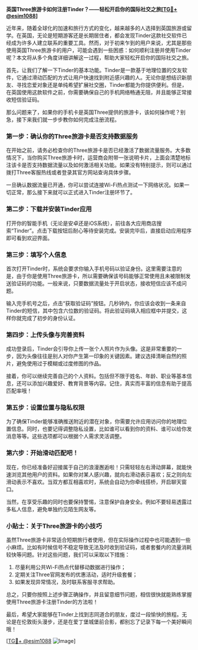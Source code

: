**英国Three旅游卡如何注册Tinder？——轻松开启你的国际社交之旅[[TG💪+ @esim1088](https://t.me/s/esim1088)]**

近年来，随着全球化的加速和旅行方式的变化，越来越多的人选择到英国旅游或留学。在英国，无论是短期游客还是长期居住者，都会发现Tinder这款社交软件已经成为许多人建立联系的重要工具。然而，对于初来乍到的用户来说，尤其是那些使用英国Three旅游卡的用户，可能会遇到一些困惑：如何顺利注册并使用Tinder呢？本文将从多个角度详细讲解这一过程，帮助大家轻松开启你的国际社交之旅。

首先，让我们了解一下Tinder的基本功能。Tinder是一款基于地理位置的交友软件，它通过滑动匹配的方式让用户快速找到附近感兴趣的人。无论你是想结识新朋友、寻找恋爱对象还是单纯希望扩展社交圈，Tinder都能为你提供便利。但是，在英国使用这款软件之前，你需要确保自己的手机网络畅通无阻，并且能够正常接收短信验证码。

那么问题来了，如果你的手机卡是英国Three提供的旅游卡，该如何操作呢？别急，接下来我们就一步步教你如何完成注册流程。

### **第一步：确认你的Three旅游卡是否支持数据服务**
在开始之前，请务必检查你的Three旅游卡是否已经激活了数据流量服务。大多数情况下，当你购买Three旅游卡时，运营商会附带一张说明卡片，上面会清楚地标注该卡是否支持数据流量以及如何激活相关功能。如果没有特别提示，则可以通过拨打Three客服热线或者登录其官方网站查询具体步骤。

一旦确认数据流量已开通，你可以尝试连接Wi-Fi热点测试一下网络状况。如果一切正常，那么接下来就可以正式进入Tinder注册环节了。

### **第二步：下载并安装Tinder应用**
打开你的智能手机（无论是安卓还是iOS系统），前往各大应用商店搜索“Tinder”。点击下载按钮后耐心等待安装完成。安装完毕后，直接启动应用程序即可看到欢迎界面。

### **第三步：填写个人信息**
首次打开Tinder时，系统会要求你输入手机号码以验证身份。这里需要注意的是，由于你是使用Three旅游卡，所以需要确保该号码能够正常使用且未被限制发送验证码的功能。一般来说，只要数据流量处于开启状态，接收短信应该不成问题。

输入完手机号之后，点击“获取验证码”按钮。几秒钟内，你应该会收到一条来自Tinder的短信，其中包含六位数的验证码。将此验证码填入相应框中并提交，这样你就完成了初步的身份认证。

### **第四步：上传头像与完善资料**
成功登录后，Tinder会引导你上传一张个人照片作为头像。这是非常重要的一步，因为头像往往是别人对你产生第一印象的关键因素。建议选择清晰自然的照片，避免使用过于模糊或过度修图的作品。

接着，你可以继续完善自己的个人资料。包括但不限于姓名、年龄、职业等基本信息，还可以添加兴趣爱好、教育背景等内容。记住，真实而丰富的信息有助于提高匹配率哦！

### **第五步：设置位置与隐私权限**
为了确保Tinder能够准确推送附近的潜在对象，你需要允许应用访问你的地理位置信息。同时，也要记得调整隐私设置，比如谁可以看到你的资料、谁可以给你发消息等等。这些选项都可以根据个人需求灵活调整。

### **第六步：开始滑动匹配吧！**
现在，你已经准备好迎接属于自己的浪漫邂逅啦！只需轻轻左右滑动屏幕，就能快速浏览其他用户的资料。如果你对某人感兴趣，就向右滑动表示喜欢；反之则向左滑动表示不喜欢。当双方都互相喜欢时，系统会自动为你牵线搭桥，开启聊天窗口。

当然，在享受乐趣的同时也要保持警惕，注意保护自身安全。例如不要轻易透露过多私人信息，避免单独约见陌生网友等。

### **小贴士：关于Three旅游卡的小技巧**
虽然Three旅游卡非常适合短期旅行者使用，但在实际操作过程中也可能遇到一些小麻烦。比如有时候信号不稳定导致无法及时收到验证码，或者套餐内的流量消耗较快等问题。针对这些问题，我们可以采取以下措施：

1. 尽量利用公共Wi-Fi热点代替移动数据进行操作；
2. 定期关注Three官网发布的优惠活动，适时升级套餐；
3. 如果发现异常情况，及时联系客服寻求帮助。

总之，只要你按照上述步骤正确操作，并且留意细节问题，相信很快就能熟练掌握使用Three旅游卡注册Tinder的方法啦！

最后，希望大家能够在Tinder上找到志同道合的朋友，度过一段愉快的旅程。无论是在伦敦街头漫步，还是在爱丁堡城堡前合影，都别忘了记录下每一个美好瞬间哦！

[[TG💪+ @esim1088](https://t.me/s/esim1088) ![Image](https://i.postimg.cc/4NQfJmqS/Snipaste-2025-05-13-00-14-12.png)]